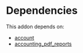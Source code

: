 # Dependencies

This addon depends on:

- [account](https://github.com/bringout/oca-ocb-accounting/tree/ddf6c0d80189f2cd640968f14b2d1346fca52a9f/odoo-bringout-oca-ocb-account)
- [accounting_pdf_reports](https://github.com/bringout/odoomates/tree/2a8609fdffc047d157edae083c70978224eb7153/odoo-bringout-odoomates-accounting_pdf_reports)
